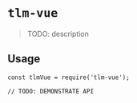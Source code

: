 # `tlm-vue`

> TODO: description

## Usage

```
const tlmVue = require('tlm-vue');

// TODO: DEMONSTRATE API
```

